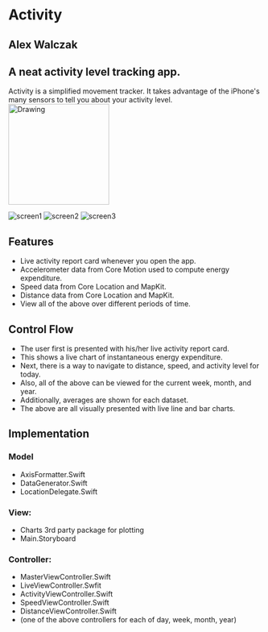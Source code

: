 # Activity
## Alex Walczak

## A neat activity level tracking app.

Activity is a simplified movement tracker. It takes advantage of the iPhone's many sensors to tell you about your activity level.
<img src="https://raw.githubusercontent.com/alexwal/ios-decal-final-pro/master/screen0.PNG" alt="Drawing" style="width: 200px;"/>

![screen1][1]
![screen2][2] ![screen3][3]

[0]: https://raw.githubusercontent.com/alexwal/ios-decal-final-pro/master/screen0.PNG "Home Screen"
[1]: https://raw.githubusercontent.com/alexwal/ios-decal-final-pro/master/screen1.PNG "Week's Distance Traveled"
[2]: https://raw.githubusercontent.com/alexwal/ios-decal-final-pro/master/screen2.PNG "Current Speed"
[3]: https://raw.githubusercontent.com/alexwal/ios-decal-final-pro/master/screen3.PNG "Year's Activity"



## Features
* Live activity report card whenever you open the app.
* Accelerometer data from Core Motion used to compute energy expenditure.
* Speed data from Core Location and MapKit.
* Distance data from Core Location and MapKit.
* View all of the above over different periods of time.

## Control Flow
* The user first is presented with his/her live activity report card.
* This shows a live chart of instantaneous energy expenditure.
* Next, there is a way to navigate to distance, speed, and activity level for today.
* Also, all of the above can be viewed for the current week, month, and year.
* Additionally, averages are shown for each dataset.
* The above are all visually presented with live line and bar charts.

## Implementation

### Model
* AxisFormatter.Swift
* DataGenerator.Swift
* LocationDelegate.Swift

### View:
* Charts 3rd party package for plotting
* Main.Storyboard

### Controller:
* MasterViewController.Swift
* LiveViewController.Swfit
* ActivityViewController.Swift
* SpeedViewController.Swift
* DistanceViewController.Swift
* (one of the above controllers for each of day, week, month, year)
